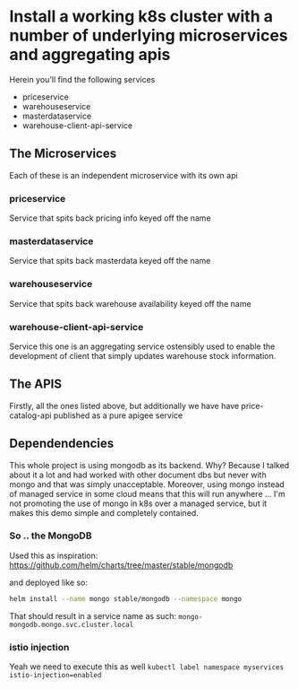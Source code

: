 # Install a working k8s cluster with a number of underlying microservices and aggregating apis
Herein you'll find the following services

* priceservice
* warehouseservice
* masterdataservice
* warehouse-client-api-service

## The Microservices
Each of these is an independent microservice with its own api

### priceservice
Service that spits back pricing info keyed off the name

### masterdataservice
Service that spits back masterdata keyed off the name

### warehouseservice
Service that spits back warehouse availability keyed off the name

### warehouse-client-api-service
Service this one is an aggregating service ostensibly used to enable the development of client that simply updates warehouse stock information.

## The APIS
Firstly, all the ones listed above, but additionally we have have price-catalog-api published as a pure apigee service

## Dependendencies
This whole project is using mongodb as its backend. Why? Because I talked about it a lot and had worked with other document dbs but never with mongo and that was simply unacceptable. Moreover, using mongo instead of managed service in some cloud means that this will run anywhere ... I'm not promoting the use of mongo in k8s over a managed service, but it makes this demo simple and completely contained.

### So .. the MongoDB
Used this as inspiration:
https://github.com/helm/charts/tree/master/stable/mongodb

and deployed like so:
```bash
helm install --name mongo stable/mongodb --namespace mongo
```

That should result in a service name as such: `mongo-mongodb.mongo.svc.cluster.local`

### istio injection
Yeah we need to execute this as well
`kubectl label namespace myservices istio-injection=enabled`
